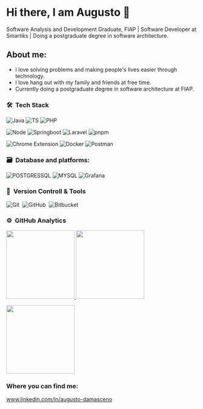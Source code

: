 # Hi there, I am Augusto 👋

Software Analysis and Development Graduate, FIAP | Software Developer at Smartiks | Doing a postgraduate degree in software architecture.

## About me:
- I love solving problems and making people's lives easier through technology.
- I love hang out with my family and friends at free time.
- Currently doing a postgraduate degree in software architecture at FIAP.

### 🛠 &nbsp;Tech Stack
    
  ![Java](https://img.shields.io/badge/Java-ED8B00?style=for-the-badge&logo=openjdk&logoColor=white)
  ![TS](https://shields.io/badge/TypeScript-3178C6?logo=TypeScript&logoColor=FFF&style=flat-square)
  ![PHP](https://shields.io/badge/-PHP-3776AB?style=flat&logo=php)

  ![Node](https://img.shields.io/badge/Node.js-339933?logo=node.js&logoColor=white)
  ![Springboot](https://img.shields.io/badge/SpringBoot-6DB33F?style=flat-square&logo=Spring&logoColor=white)
  ![Laravel](https://img.shields.io/badge/Laravel-2e2e2e?logo=laravel)
  ![pnpm](https://img.shields.io/badge/pnpm-F69220?logo=pnpm&logoColor=fff)

  ![Chrome Extension](https://img.shields.io/badge/Chrome_Extension-4285F4?style=for-the-badge&logo=google-chrome&logoColor=white)
  ![Docker](https://img.shields.io/badge/docker-257bd6?style=for-the-badge&logo=docker&logoColor=white)
  ![Postman](https://img.shields.io/badge/Postman-FF6C37?style=for-the-badge&logo=postman&logoColor=white)&nbsp;

### 🗃 &nbsp;Database and platforms:

  ![POSTGRESSQL](https://img.shields.io/badge/postgresql-4169e1?style=for-the-badge&logo=postgresql&logoColor=white)
  ![MYSQL](https://img.shields.io/badge/MySQL-4479A1?style=for-the-badge&logo=mysql&logoColor=white)
  ![Grafana](https://img.shields.io/badge/Grafana-Dashboard-orange?style=for-the-badge&logo=grafana)

### 🧰 &nbsp;Version Controll & Tools 

![Git](https://img.shields.io/badge/git-%23F05033.svg?style=for-the-badge&logo=git&logoColor=white)&nbsp;
![GitHub](https://img.shields.io/badge/github-%23121011.svg?style=for-the-badge&logo=github&logoColor=white)&nbsp;
![Bitbucket](https://img.shields.io/badge/bitbucket-%230047B3.svg?style=for-the-badge&logo=bitbucket&logoColor=white)&nbsp;

### ⚙️ &nbsp;GitHub Analytics

<p align="start">
  <a href="https://github.com/augustocesardamasceno">
    <img height="180em" src="https://github-readme-stats-eight-theta.vercel.app/api?username=augustocesardamasceno&show_icons=true&theme=algolia&include_all_commits=true&count_private=true"/>
  </a>
  <a href="https://github.com/augustocesardamasceno">
    <img height="180em" src="https://github-readme-stats-eight-theta.vercel.app/api/top-langs/?username=augustocesardamasceno&layout=compact&langs_count=8&theme=algolia"/>
  </a>
</p>

<p align="start">
  <img height="180em" src="https://github-readme-streak-stats.herokuapp.com/?user=augustocesardamasceno&theme=dark&hide_border=true"/>
</p>


### Where you can find me:
www.linkedin.com/in/augusto-damasceno

